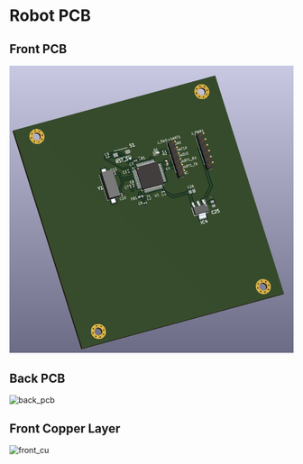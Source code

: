 # Robot PCB


## Front PCB

![front_pcb](docs/img/front_pcb.png)

## Back PCB

![back_pcb](docs/img/back_pcb.png)

## Front Copper Layer

![front_cu](docs/img/front_cu.png)
